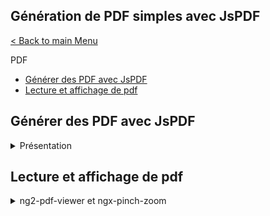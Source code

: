 

## Génération de PDF simples avec JsPDF
[< Back to main Menu](https://github.com/gsoulie/angular-resources/blob/master/ng-sheet.md)    

PDF

* [Générer des PDF avec JsPDF](#générer-des-pdf-avec-jspdf)
* [Lecture et affichage de pdf](#lecture-et-affichage-de-pdf)     

## Générer des PDF avec JsPDF

<details>
  <summary>Présentation</summary>

Installation :
````
ng generate service pdf
````

Exemple de service
````typesscript
import { Injectable } from "@angular/core";
import jsPDF from "jspdf";

@Injectable({ providedIn: 'root' })

export class PdfService {

  generatePdf(filename: string) {
    const doc = new jsPDF();

    doc.setFontSize(22);
    doc.text('Custom PDF Document', 10, 10);

    doc.setFontSize(16);
    doc.text('This is a sample PDF generated using jsPDF in Angular.', 10, 30);

    // Add more content as needed
    doc.text('Add your content here...', 10, 50);

    doc.save(filename);

  }
}
````

> **Documentation** [https://raw.githack.com/MrRio/jsPDF/master/docs/index.html](https://raw.githack.com/MrRio/jsPDF/master/docs/index.html)
</details>

## Lecture et affichage de pdf

<details>
  <summary>ng2-pdf-viewer et ngx-pinch-zoom</summary>

### ng2-pdf-viewer et ngx-pinch-zoom

https://www.npmjs.com/package/ng2-pdf-viewer    
https://www.npmjs.com/package/ngx-pinch-zoom      

### Installation et configuration

````
npm i ng2-pdf-viewer
npm i ngx-pinch-zoom
````

*home.module.ts*

````typescript
import { PinchZoomModule } from 'ngx-pinch-zoom';
import { PdfViewerModule } from 'ng2-pdf-viewer';

@NgModule({
  imports: [
    PinchZoomModule,
    PdfViewerModule,

    CommonModule,
    FormsModule,
    IonicModule,
    PdfModalePageRoutingModule
  ],
  declarations: [PdfModalePage]
})
export class PdfModalePageModule {}
````

### Utilisation

*home.component.html*

````html
<ion-content class="ion-padding">
  <pinch-zoom>
    <pdf-viewer 
	[src]="pdfSource"
	[render-text]="false"
    [original-size]="false"
    style="display: block;"></pdf-viewer>
  </pinch-zoom>
</ion-content>

````

*home.component.ts*

````typescript
export class PdfModalePage implements OnInit {

  pdf1 = "https://vadimdez.github.io/ng2-pdf-viewer/assets/pdf-test.pdf";
  pdfSource = this.pdf1;

  constructor() { }
  ngOnInit() {}
}
````

*home.component.scss*

````css
pdf-viewer {
  width: 100%;
  height: 100vh;
}
````
[Back to top](#divers)     

#### Intégration avec iframe

````html
<iframe class="pdfCanvas" src="../../../assets/PDF.pdf"></iframe>
````

### FileOpener

#### Installation et configuration

````
npm install cordova-plugin-file-opener2 
npm install @awesome-cordova-plugins/file-opener 
npm i --save @awesome-cordova-plugins/core 	// Si erreur à la compilation
npx cap sync
````

*app.module.ts*

````typescript
import { FileOpener } from '@awesome-cordova-plugins/file-opener/ngx';

@NgModule({
  declarations: [],
  entryComponents: [],
  imports: [],
  providers: [{ provide: RouteReuseStrategy, useClass: IonicRouteStrategy },
    FileOpener // <-----------
    ],
  bootstrap: [AppComponent],
})
export class AppModule {}
````
#### Utilisation

*component.ts*

````typescript
import { FileOpener } from '@awesome-cordova-plugins/file-opener/ngx';

  async openFile(entry) {
    if (isPlatform('hybrid')) {
      // Récupérer l'uri du fichier
      const fileUri = await Filesystem.getUri({
        directory: Directory.data,
        path: this.currentFolder + '/' + entry.name
      });

      const mime = this.getMimeTypeByFilename(entry.name);

      this.fileOpener.open(fileUri.uri, mime)
      .then(() => console.log('File is opened'))
      .catch(e => console.log('Erreur lors de l\'ouverture du fichier'));
    }
  }
  
  private getMimeTypeByFilename(filename: string): string {

    filename = filename.toLocaleLowerCase();
    if (filename.indexOf('pdf') >= 0) {
      return 'application/pdf';
    } else if (filename.indexOf('png') >= 0) {
      return 'image/png';
    } else if (filename.indexOf('jpg') >= 0 || filename.indexOf('jpeg')) {
      return 'image/jpg';
    }
  }
````
[Back to top](#divers)     

### PreviewAnyFile

https://www.npmjs.com/package/cordova-plugin-preview-any-file     
https://www.npmjs.com/package/@ionic-native/preview-any-file    

#### Installation et configuration

````
npm i @ionic-native/core
npm i cordova-plugin-preview-any-file
npm i @ionic-native/preview-any-file
````
*app.module.ts*

````typescript
import { FileOpener } from '@awesome-cordova-plugins/file-opener/ngx';
import { PreviewAnyFile } from '@ionic-native/preview-any-file/ngx';
import { PdfViewerModule } from 'ng2-pdf-viewer';

@NgModule({
  declarations: [],
  entryComponents: [],
  imports: [],
  providers: [
    PreviewAnyFile	// <-------
    ],
  bootstrap: [AppComponent],
})
export class AppModule {}
````

#### Utilisation

*component.ts*

````typescript
import { PreviewAnyFile } from '@ionic-native/preview-any-file/ngx';

async previewBase64(entry) {
    if (isPlatform('hybrid')) {

    const readFile = await Filesystem.readFile({
      directory: Directory.data,
      path: this.currentFolder + '/' + entry.name
    });

    (<any>window).PreviewAnyFile.previewBase64(
      win => console.log("open status",win),
      error => console.error("open failed", error),
      readFile.data
    );
    // !!! la syntaxe ci-dessous pose problème une fois déployé sur mobile
      // this.previewAnyFile.previewBase64(file_uri.uri)
      // .then((res: any) => console.log(res))
      // .catch((error: any) => console.error(error));
    } else {
      const file_uri = await Filesystem.getUri({
        directory: APP_DIRECTORY,
        path: this.currentFolder + '/' + entry.name
      });
      window.open(file_uri.uri, '_blank');
    }
  }
  
  
  async previewPath(entry) {
    if (isPlatform('hybrid')) {
      // Get the URI and use our Cordova plugin for preview
      const readFile = await Filesystem.getUri({
        directory: APP_DIRECTORY,
        path: this.currentFolder + '/' + entry.name
      });

      (<any>window).PreviewAnyFile.previewPath(
        win => console.log("open status",win),
        error => console.error("open failed", error),
        readFile.uri
    );
    } else {
      const file_uri = await Filesystem.getUri({
        directory: APP_DIRECTORY,
        path: this.currentFolder + '/' + entry.name
      });
      window.open(file_uri.uri, '_blank');
    }
  }
````
</details>
